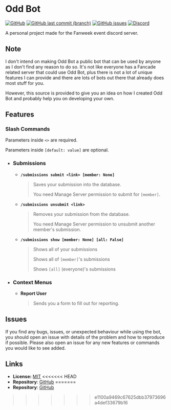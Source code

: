 # Odd Bot
[![GitHub](https://img.shields.io/github/license/Isaglish/fanweek-oddbot)](https://github.com/Isaglish/fanweek-oddbot/blob/main/LICENSE)
[![GitHub last commit (branch)](https://img.shields.io/github/last-commit/Isaglish/fanweek-oddbot/main)](https://github.com/Isaglish/fanweek-oddbot/commits)
[![GitHub issues](https://img.shields.io/github/issues-raw/Isaglish/fanweek-oddbot)](https://github.com/Isaglish/fanweek-oddbot/issues)
[![Discord](https://img.shields.io/discord/758487559399145524?color=%235865F2&label=discord&logo=discord&logoColor=white)](https://discord.gg/XRTQbZJ)

A personal project made for the Fanweek event discord server.

## Note
I don't intend on making Odd Bot a public bot that can be used by anyone as I don't find any reason to do so. It's not like everyone has a Fancade related server that could use Odd Bot, plus there is not a lot of unique features I can provide and there are lots of bots out there that already does most stuff for you.

However, this source is provided to give you an idea on how I created Odd Bot and probably help you on developing your own.

## Features

### Slash Commands

Parameters inside `<>` are required.

Parameters inside `[default: value]` are optional.

- ### Submissions
    - **`/submissions submit <link> [member: None]`**
    
        > Saves your submission into the database.
        >
        > You need Manage Server permission to submit for `[member]`.
    
    - **`/submissions unsubmit <link>`**
    
        > Removes your submission from the database.
        >
        > You need Manage Server permission to unsubmit another member's submission.
    
    - **`/submissions show [member: None] [all: False]`**
    
        > Shows all of your submissions
        >
        > Shows all of `[member]`'s submissions
        >
        > Shows `[all]` (everyone)'s submissions
    
- ### Context Menus

    - **Report User**

        > Sends you a form to fill out for reporting.

## Issues
If you find any bugs, issues, or unexpected behaviour while using the bot, you should open an issue with details of the problem and how to reproduce if possible. Please also open an issue for any new features or commands you would like to see added.
    
## Links
- **License:** [MIT](https://github.com/Isaglish/fanweek-oddbot/blob/main/LICENSE)
<<<<<<< HEAD
- **Repository**: [GitHub](https://github.com/Isaglish/fanweek-oddbot)
=======
- **Repository**: [GitHub](https://github.com/Isaglish/fanweek-oddbot)
>>>>>>> e1100a9469c67625dbb37973696a4def33679b16
